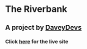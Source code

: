 # The Riverbank
## A project by [DaveyDevs](https://daveydevs.netlify.app/)

### Click [here](https://diylivestreams.com/) for the live site

